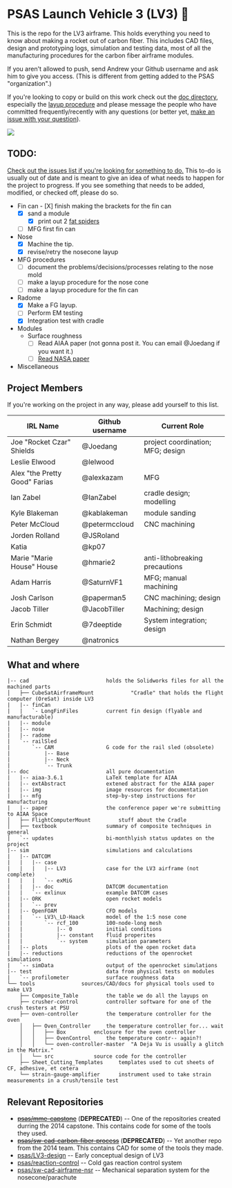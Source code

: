 # PSAS Launch Vehicle 3 (LV3) 🚀

This is the repo for the LV3 airframe. This holds everything you need to know about making a rocket out of carbon fiber. This includes CAD files, design and prototyping logs, simulation and testing data, most of all the manufacturing procedures for the carbon fiber airframe modules.  

If you aren't allowed to push, send Andrew your Github username and ask him to give you access. (This is different from getting added to the PSAS "organization".)

If you're looking to copy or build on this work check out the [doc directory](/doc/), especially the [layup procedure](/doc/mfg/moduleProcedure.md) and please message the people who have committed frequently/recently with any questions (or better yet, [make an issue with your question](https://github.com/psas/lv3.0-airframe/issues)).

![](https://github.com/psas/lv3.0-airframe/blob/master/cad/LV3.JPG)

## TODO:
[Check out the issues list if you're looking for something to do.](https://github.com/psas/lv3.0-airframe/issues) This to-do is usually out of date and is meant to give an idea of what needs to happen for the project to progress. If you see something that needs to be added, modified, or checked off, please do so. 

- Fin can
        - [X] finish making the brackets for the fin can
	- [X] sand a module
	     - [X] print out 2 [fat spiders](/cad/finCan/fatSpider.STL)
	- [ ] MFG first fin can
- Nose
	- [X] Machine the tip.
	- [X] revise/retry the nosecone layup
- MFG procedures
	- [ ] document the problems/decisions/processes relating to the nose mold
	- [ ] make a layup procedure for the nose cone
	- [ ] make a layup procedure for the fin can
- Radome
	- [X] Make a FG layup. 
	- [ ] Perform EM testing
	- [X] Integration test with cradle
- Modules
    - Surface roughness
        - [ ] Read AIAA paper (not gonna post it. You can email @Joedang if you want it.)
        - [ ] [Read NASA paper](http://ntrs.nasa.gov/archive/nasa/casi.ntrs.nasa.gov/19660028009.pdf)
- Miscellaneous

## Project Members

If you're working on the project in any way, please add yourself to this list.

IRL Name                       | Github username        | Current Role
------------------------------ | ---------------------- | ------------
Joe "Rocket Czar" Shields      | @Joedang               | project coordination; MFG; design
Leslie Elwood                  | @lelwood               | 
Alex "the Pretty Good" Farias  | @alexkazam             | MFG
Ian Zabel                      | @IanZabel              | cradle design; modelling
Kyle Blakeman                  | @kablakeman            | module sanding
Peter McCloud                  | @petermccloud          | CNC machining
Jorden Rolland                 | @JSRoland              | 
Katia                          | @kp07                  | 
Marie "Marie House" House      | @hmarie2               | anti-lithobreaking precautions
Adam Harris                    | @SaturnVF1             | MFG; manual machining
Josh Carlson                   | @paperman5             | CNC machining; design
Jacob Tiller                   | @JacobTiller           | Machining; design
Erin Schmidt                   | @7deeptide             | System integration; design
Nathan Bergey                  | @natronics             | 

## What and where
```
|-- cad							holds the Solidworks files for all the machined parts
│   ├── CubeSatAirframeMount			"Cradle" that holds the flight computer (OreSat) inside LV3
|   |-- finCan
|	|	`- LongFinFiles			current fin design (flyable and manufacturable)
|   |-- module
|   |-- nose
|   |-- radome
|   `-- railSled
|       `-- CAM					G code for the rail sled (obsolete)
|           |-- Base
|           |-- Neck
|           `-- Trunk
|-- doc							all pure documentation
|   |-- aiaa-3.6.1				LaTeX template for AIAA
|   |-- extAbstract				extened abstract for the AIAA paper
|   |-- img						image resources for documentation
|   |-- mfg						step-by-step instructions for manufacturing
|   |-- paper					the conference paper we're submitting to AIAA Space
│   ├── FlightComputerMount			stuff about the Cradle
│   ├── textbook				summary of composite techniques in general
|   `-- updates					bi-monthlyish status updates on the project
|-- sim							simulations and calculations
|   |-- DATCOM
|   |   |-- case
|   |   |   |-- LV3				case for the LV3 airframe (not complete)
|   |   |   `-- exMiG
|   |   |-- doc					DATCOM documentation
|   |   `-- exlinux				example DATCOM cases
|   |-- ORK						open rocket models
|   |   `-- prev
|   |-- OpenFOAM				CFD models
|   |   `-- LV3\_LD-Haack		model of the 1:5 nose cone
|   |       `-- rcf_100			100-node-long mesh
|   |           |-- 0			initial conditions
|   |           |-- constant	fluid properites
|   |           `-- system		simulation parameters
|   |-- plots					plots of the open rocket data
|   |-- reductions				reductions of the openrocket simulations
|   `-- simData					output of the openrocket simulations
|-- test						data from physical tests on modules
|   `-- profilometer			surface roughness data
└── tools				sources/CAD/docs for physical tools used to make LV3
    ├── Composite_Table			the table we do all the layups on
    ├── crusher-control			controller software for one of the crush testers at PSU	
    ├── oven-controller			the temperature controller for the oven
    │   ├── Oven_Controller		the temperature controller for... wait
    │   │   ├── Box			enclosure for the oven controller
    │   │   ├── OvenControl		the temperature contr-- again?!
    │   │   └── oven-controller-master	"A Deja Vu is usually a glitch in the Matrix."
    │   └── src				source code for the controller
    ├── Sheet_Cutting_Templates		templates used to cut sheets of CF, adhesive, et cetera
    └── strain-gauge-amplifier		instrument used to take strain measurements in a crush/tensile test
```
    
## Relevant Repositories
* [~~psas/mme-capstone~~](https://github.com/psas/mme-capstone) (**DEPRECATED**) -- One of the repositories created durring the 2014 capstone. This contains code for some of the tools they used. 
* [~~psas/sw-cad-carbon-fiber-process~~](https://github.com/psas/sw-cad-carbon-fiber-process) (**DEPRECATED**) -- Yet another repo from the 2014 team. This contains CAD for some of the tools they made.
* [psas/LV3-design](https://github.com/psas/LV3-design) -- Early conceptual design of LV3
* [psas/reaction-control](https://github.com/psas/reaction-control) -- Cold gas reaction control system
* [psas/sw-cad-airframe-nsr](https://github.com/psas/sw-cad-airframe-nsr) -- Mechanical separation system for the nosecone/parachute
